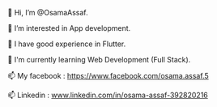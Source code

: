 👋 Hi, I’m @OsamaAssaf.

👀 I’m interested in App development.

🌱 I have good experience in Flutter.

🌱 I'm currently learning Web Development (Full Stack).

📫 My facebook : https://www.facebook.com/osama.assaf.5

📫 Linkedin : www.linkedin.com/in/osama-assaf-392820216
